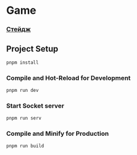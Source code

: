 # Game

### [Стейдж](https://game-nuga.onrender.com/)

## Project Setup

```sh
pnpm install
```

### Compile and Hot-Reload for Development

```sh
pnpm run dev
```

### Start Socket server

```sh
pnpm run serv
```

### Compile and Minify for Production

```sh
pnpm run build
```

